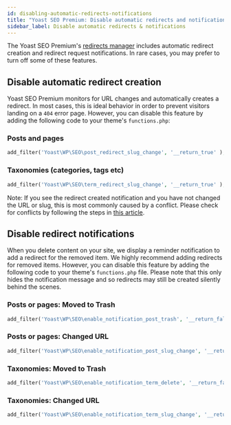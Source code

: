 ```yaml
---
id: disabling-automatic-redirects-notifications
title: "Yoast SEO Premium: Disable automatic redirects and notifications"
sidebar_label: Disable automatic redirects & notifications
---
```

The Yoast SEO Premium's [redirects manager](https://yoast.com/wordpress/plugins/seo/redirects-manager/) includes automatic redirect creation and redirect request notifications. In rare cases, you may prefer to turn off some of these features.

## Disable automatic redirect creation
Yoast SEO Premium monitors for URL changes and automatically creates a redirect. In most cases, this is ideal behavior in order to prevent visitors landing on a `404` error page. However, you can disable this feature by adding the following code to your theme's `functions.php`:

### Posts and pages
```php
add_filter('Yoast\WP\SEO\post_redirect_slug_change', '__return_true' );
```

### Taxonomies (categories, tags etc)
```php
add_filter('Yoast\WP\SEO\term_redirect_slug_change', '__return_true' );
```

Note: If you see the redirect created notification and you have not changed the URL or slug, this is most commonly caused by a conflict. Please check for conflicts by following the steps in [this article](https://yoast.com/kb/how-to-check-for-plugin-conflicts).

## Disable redirect notifications
When you delete content on your site, we display a reminder notification to add a redirect for the removed item. We highly recommend adding redirects for removed items. However, you can disable this feature by adding the following code to your theme's `functions.php` file. Please note that this only hides the notification message and so redirects may still be created silently behind the scenes.

### Posts or pages: Moved to Trash
```php
add_filter('Yoast\WP\SEO\enable_notification_post_trash', '__return_false' );
```

### Posts or pages: Changed URL
```php
add_filter('Yoast\WP\SEO\enable_notification_post_slug_change', '__return_false' );
```

### Taxonomies: Moved to Trash
```php
add_filter('Yoast\WP\SEO\enable_notification_term_delete', '__return_false' );
```

### Taxonomies: Changed URL
```php
add_filter('Yoast\WP\SEO\enable_notification_term_slug_change', '__return_false' );
```
